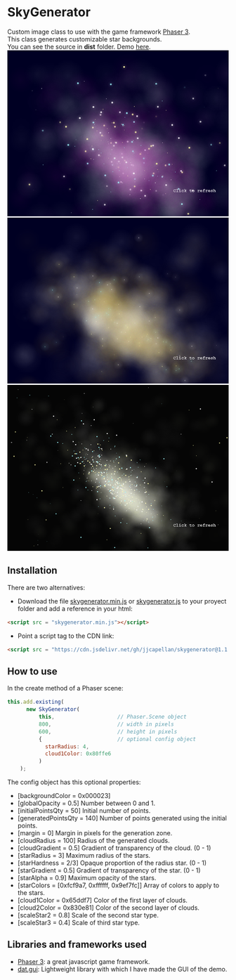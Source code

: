 # SkyGenerator
Custom image class to use with the game framework [Phaser 3](https://phaser.io/).  
This class generates customizable star backgrounds.  
You can see the source in **dist** folder. 
Demo [here](https://jjcapellan.github.io/skygenerator/).  
![sample1](img1.png "sample1")  
![sample2](img2.png "sample2") 
![sample3](img3.png "sample3") 
  
## Installation
There are two alternatives:
* Download the file [skygenerator.min.js](https://cdn.jsdelivr.net/gh/jjcapellan/skygenerator@1.1.0/dist/skygenerator.min.js) or [skygenerator.js](https://cdn.jsdelivr.net/gh/jjcapellan/skygenerator@1.1.0/dist/skygenerator.js) to your proyect folder and add a reference in your html:
```html
<script src = "skygenerator.min.js"></script>
```
* Point a script tag to the CDN link:
```html
<script src = "https://cdn.jsdelivr.net/gh/jjcapellan/skygenerator@1.1.0/dist/skygenerator.min.js"></script>
```   

## How to use
In the create method of a Phaser scene:
```js
this.add.existing(
      new SkyGenerator(
          this,                    // Phaser.Scene object
          800,                     // width in pixels
          600,                     // height in pixels
          {                        // optional config object
            starRadius: 4,
            cloud1Color: 0x80ffe6
          )
    );
```
The config object has this optional properties:
* [backgroundColor = 0x000023]
* [globalOpacity = 0.5] Number between 0 and 1.
* [initialPointsQty = 50] Initial number of points.
* [generatedPointsQty = 140] Number of points generated using the initial points.
* [margin = 0] Margin in pixels for the generation zone.
* [cloudRadius = 100] Radius of the generated clouds.
* [cloudGradient = 0.5] Gradient of transparency of the cloud. (0 - 1)
* [starRadius = 3] Maximum radius of the stars.
* [starHardness = 2/3] Opaque proportion of the radius star. (0 - 1)
* [starGradient = 0.5] Gradient of transparency of the star. (0 - 1) 
* [starAlpha = 0.9] Maximum opacity of the stars.
* [starColors = [0xfcf9a7, 0xffffff, 0x9ef7fc]] Array of colors to apply to the stars.
* [cloud1Color = 0x65ddf7] Color of the first layer of clouds.
* [cloud2Color = 0x830e81] Color of the second layer of clouds.
* [scaleStar2 = 0.8] Scale of the second star type.
* [scaleStar3 = 0.4] Scale of third star type.

## Libraries and frameworks used
* [Phaser 3](https://phaser.io/): a great javascript game framework.
* [dat.gui](https://github.com/dataarts/dat.gui): Lightweight library with which I have made the GUI of the demo.